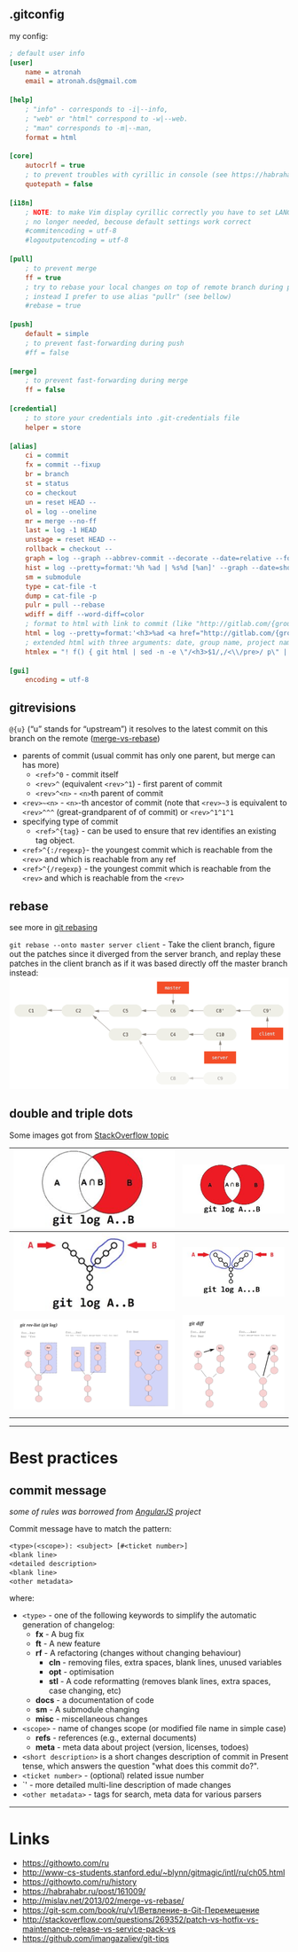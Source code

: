 .gitconfig
----------
my config:
```ini
; default user info
[user]
    name = atronah
    email = atronah.ds@gmail.com

[help]
    ; "info" - corresponds to -i|--info,
    ; "web" or "html" correspond to -w|--web.
    ; "man" corresponds to -m|--man,
    format = html

[core]
    autocrlf = true
    ; to prevent troubles with cyrillic in console (see https://habrahabr.ru/post/74839/)
    quotepath = false

[i18n]
    ; NOTE: to make Vim display cyrillic correctly you have to set LANG=ru_RU.UTF-8
    ; no longer needed, becouse default settings work correct
    #commitencoding = utf-8
    #logoutputencoding = utf-8

[pull]
    ; to prevent merge
    ff = true
    ; try to rebase your local changes on top of remote branch during pull. 
    ; instead I prefer to use alias "pullr" (see bellow)
    #rebase = true

[push]
    default = simple
    ; to prevent fast-forwarding during push
    #ff = false

[merge]
    ; to prevent fast-forwarding during merge
    ff = false

[credential]
    ; to store your credentials into .git-credentials file
    helper = store

[alias]
    ci = commit
    fx = commit --fixup
    br = branch
    st = status
    co = checkout
    un = reset HEAD --
    ol = log --oneline
    mr = merge --no-ff
    last = log -1 HEAD
    unstage = reset HEAD --
    rollback = checkout --
    graph = log --graph --abbrev-commit --decorate --date=relative --format=format:'%C(bold blue)%h%C(reset) - %C(bold green)(%ar)%C(reset) %C(white)%s%C(reset) %C(dim white)- %an%C(reset)%C(bold yellow)%d%C(reset)' --all
    hist = log --pretty=format:'%h %ad | %s%d [%an]' --graph --date=short
    sm = submodule
    type = cat-file -t
    dump = cat-file -p
    pulr = pull --rebase
	wdiff = diff --word-diff=color
    ; format to html with link to commit (like "http://gitlab.com/{group}/{project}/%H")
    html = log --pretty=format:'<h3>%ad <a href="http://gitlab.com/{group}/{project}/%H">%h</a> %s</h3>%n<pre>%b</pre>%n' --date=short --author=atronah
    ; extended html with three arguments: date, group name, project name.
    htmlex = "! f() { git html | sed -n -e \"/<h3>$1/,/<\\/pre>/ p\" | sed "s/{group}/$2/g" | sed "s/{project}/$3/g"; }; f"

[gui]
    encoding = utf-8
```


gitrevisions
------------
`@{u}` (“u” stands for “upstream”) it resolves to the latest commit on this branch on the remote ([merge-vs-rebase](http://mislav.net/2013/02/merge-vs-rebase/))
- parents of commit (usual commit has only one parent, but merge can has more)
    - `<ref>^0` - commit itself
    - `<rev>^` (equivalent `<rev>^1`) - first parent of commit 
    - `<rev>^<n>` - `<n>`th parent of commit
- `<rev>~<n>` - `<n>`-th ancestor of commit (note that `<rev>~3` is equivalent to `<rev>^^^` (great-grandparent of of commit) or `<rev>^1^1^1`
- specifying type of commit
    - `<ref>^{tag}` - can be used to ensure that rev identifies an existing tag object.
- `<ref>^{:/regexp}`- the youngest commit which is reachable from the `<rev>` and which is reachable from any ref
- `<ref>^{/regexp}` - the youngest commit which is reachable from the `<rev>` and which is reachable from the `<rev>`


rebase
------
see more in [git rebasing](https://git-scm.com/book/en/v2/Git-Branching-Rebasing)

`git rebase --onto master server client` - Take the client branch, figure out the patches since it diverged from the server branch, 
and replay these patches in the client branch as if it was based directly off the master branch instead:
![rebasing client onto master](git_images/git_rebase_client_server.png)


double and triple dots
----------------------
Some images got from [StackOverflow topic](http://stackoverflow.com/questions/462974/what-are-the-differences-between-double-dot-and-triple-dot-in-git-com)

| ![](git_images/git_log_doubledot_euler.png) | ![](git_images/git_log_tripledot_euler.png)     | 
|---------------------------------------------|-------------------------------------------------|
| ![](git_images/git_log_doubledot.png)       | ![](git_images/git_log_tripledot_branches.png)  |
| ![](git_images/git_log_rev_list.png)        | ![](git_images/git-diff-help.png)               | 


-----------------


Best practices
==============

commit message
--------------
_some of rules was borrowed from [AngularJS](https://github.com/angular/angular.js/blob/master/CONTRIBUTING.md) project_

Commit message have to match the pattern:
```
<type>(<scope>): <subject> [#<ticket number>]
<blank line>
<detailed description>
<blank line>
<other metadata>
```
where:
- `<type>` - one of the following keywords to simplify the automatic generation of changelog:
	- **fx** - A bug fix
	- **ft** - A new feature
	- **rf** - A refactoring (changes without changing behaviour)
		- **cln** - removing files, extra spaces, blank lines, unused variables
		- **opt** - optimisation 
		- **stl** - A code reformatting (removes blank lines, extra spaces, case changing, etc)
	- **docs** - a documentation of code
	- **sm** - A submodule changing
	- **misc** - miscellaneous changes
- `<scope>` - name of changes scope (or modified file name in simple case)
	- **refs** - references (e.g., external documents)
	- **meta** - meta data about project (version, licenses, todoes)
- `<short description>` is a short changes description of commit in Present tense, which answers the question "what does this commit do?".
- `<ticket number>` - (optional) related issue number
- `<detailed description>' - more detailed multi-line description of made changes
- `<other metadata>` - tags for search, meta data for various parsers


-----------------


Links
=====
- https://githowto.com/ru
- http://www-cs-students.stanford.edu/~blynn/gitmagic/intl/ru/ch05.html
- https://githowto.com/ru/history
- https://habrahabr.ru/post/161009/
- http://mislav.net/2013/02/merge-vs-rebase/
- https://git-scm.com/book/ru/v1/Ветвление-в-Git-Перемещение
- http://stackoverflow.com/questions/269352/patch-vs-hotfix-vs-maintenance-release-vs-service-pack-vs
- https://github.com/imangazaliev/git-tips